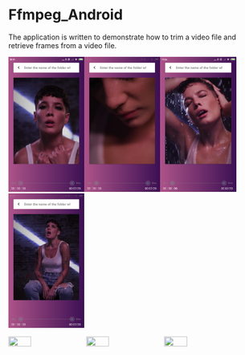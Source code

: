 # Ffmpeg_Android
The application is written to demonstrate how to trim a video file and retrieve frames from a video file.

<img src="https://github.com/dmitriykotov333/Ffmpeg_Android/blob/master/pr1.png" width="30%" height="30%"><img src="https://github.com/dmitriykotov333/Ffmpeg_Android/blob/master/pr2.png" width="30%" height="30%"><img src="https://github.com/dmitriykotov333/Ffmpeg_Android/blob/master/pr3.png" width="30%" height="30%"><img src="https://github.com/dmitriykotov333/Ffmpeg_Android/blob/master/pr4.png" width="30%" height="30%">

<img src="https://github.com/dmitriykotov333/Ffmpeg_Android/blob/master/preview.gif" width="30%" height="30%">
<img src="https://github.com/dmitriykotov333/Ffmpeg_Android/blob/master/preview1.gif" width="30%" height="30%">
<img src="https://github.com/dmitriykotov333/Ffmpeg_Android/blob/master/preview2.gif" width="30%" height="30%">
